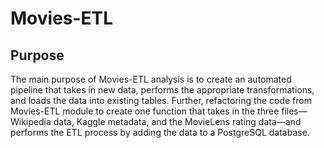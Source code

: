 # Movies-ETL
## Purpose 
The main purpose of Movies-ETL analysis is to create an automated pipeline that takes in new data, performs the appropriate transformations, and loads the data into existing tables. Further, refactoring the code from Movies-ETL module to create one function that takes in the three files—Wikipedia data, Kaggle metadata, and the MovieLens rating data—and performs the ETL process by adding the data to a PostgreSQL database.